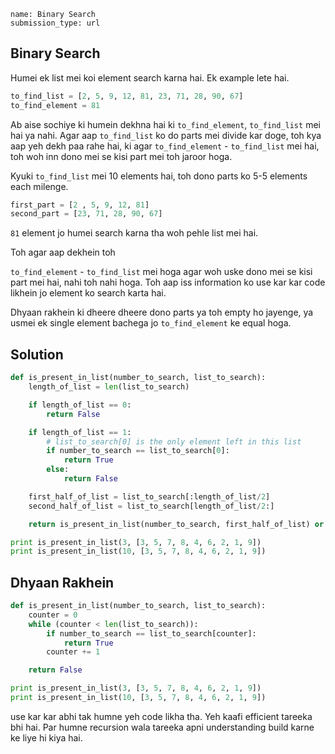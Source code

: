```ngMeta
name: Binary Search
submission_type: url
```
## Binary Search

Humei ek list mei koi element search karna hai. Ek example lete hai.

```python
to_find_list = [2, 5, 9, 12, 81, 23, 71, 28, 90, 67]
to_find_element = 81
```

Ab aise sochiye ki humein dekhna hai ki `to_find_element`, `to_find_list` mei hai ya nahi. Agar aap `to_find_list` ko do parts mei divide kar doge, toh kya aap yeh dekh paa rahe hai, ki agar `to_find_element` - `to_find_list` mei hai, toh woh inn dono mei se kisi part mei toh jaroor hoga.

Kyuki `to_find_list` mei 10 elements hai, toh dono parts ko 5-5 elements each milenge.

```python
first_part = [2 , 5, 9, 12, 81]
second_part = [23, 71, 28, 90, 67]
```

`81` element jo humei search karna tha woh pehle list mei hai.

Toh agar aap dekhein toh

`to_find_element` - `to_find_list` mei hoga agar woh uske dono mei se kisi part mei hai, nahi toh nahi hoga. Toh aap iss information ko use kar kar code likhein jo element ko search karta hai.

Dhyaan rakhein ki dheere dheere dono parts ya toh empty ho jayenge, ya usmei ek single element bachega jo `to_find_element` ke equal hoga.

## Solution
```python
def is_present_in_list(number_to_search, list_to_search):
    length_of_list = len(list_to_search)

    if length_of_list == 0:
        return False

    if length_of_list == 1:
        # list_to_search[0] is the only element left in this list
        if number_to_search == list_to_search[0]:
            return True
        else:
            return False

    first_half_of_list = list_to_search[:length_of_list/2]
    second_half_of_list = list_to_search[length_of_list/2:]

    return is_present_in_list(number_to_search, first_half_of_list) or is_present_in_list(number_to_search, second_half_of_list)

print is_present_in_list(3, [3, 5, 7, 8, 4, 6, 2, 1, 9])
print is_present_in_list(10, [3, 5, 7, 8, 4, 6, 2, 1, 9])
```

## Dhyaan Rakhein
```python
def is_present_in_list(number_to_search, list_to_search):
    counter = 0
    while (counter < len(list_to_search)):
        if number_to_search == list_to_search[counter]:
            return True
        counter += 1

    return False

print is_present_in_list(3, [3, 5, 7, 8, 4, 6, 2, 1, 9])
print is_present_in_list(10, [3, 5, 7, 8, 4, 6, 2, 1, 9])
```

use kar kar abhi tak humne yeh code likha tha. Yeh kaafi efficient tareeka bhi hai. Par humne recursion wala tareeka apni understanding build karne ke liye hi kiya hai.
